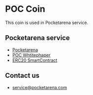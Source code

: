 # POC Coin

This coin is used in Pocketarena service.

## Pocketarena service

* [Pocketarena](https://pocketarena.com)
* [POC Whtitephaper](https://pocketarena.com/whitepaper)
* [ERC20 SmartContract](https://etherscan.io/address/0xb00028dea41b6b09bb263ac367a5c3ddfbda23fb)

## Contact us

* service@pocketarena.com
